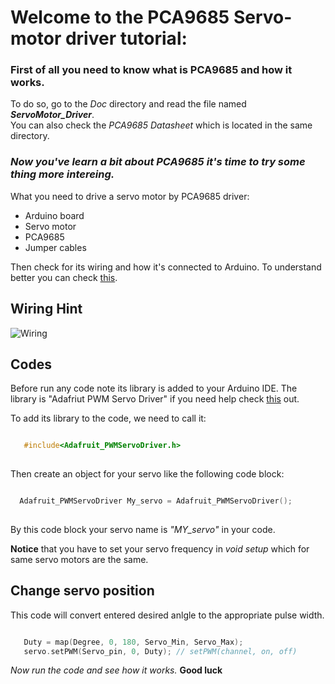 # **Welcome to the PCA9685 Servo-motor driver tutorial:**


### First of all you need to know what is PCA9685 and how it works.   
To do so, go to the _Doc_ directory and read the file named _**ServoMotor_Driver**_.  
You can also check the _PCA9685 Datasheet_ which is located in the same directory.   

### *Now you've learn a bit about PCA9685 it's time to try some thing more intereing.*  

What you need to drive a servo motor by PCA9685 driver:
 - Arduino board
 - Servo motor
 - PCA9685
 - Jumper cables

Then check for its wiring and how it's connected to Arduino.
To understand better you can check [this](https://learn.adafruit.com/16-channel-pwm-servo-driver?view=all).

## Wiring Hint
![Wiring](https://s20.picofile.com/file/8447222642/wiring.png)

## Codes
Before run any code note its library is added to your Arduino IDE. The library is "Adafriut PWM Servo Driver"
if you need help check [this](https://learn.adafruit.com/adafruit-all-about-arduino-libraries-install-use) out. 

To add its library to the code, we need to call it:
```c   

   #include<Adafruit_PWMServoDriver.h>
   
```

Then create an object for your servo like the following code block:
```c   

  Adafruit_PWMServoDriver My_servo = Adafruit_PWMServoDriver();
   
```
By this code block your servo name is _"MY_servo"_ in your code.   



**Notice** that you have to set your servo frequency in _void setup_ which for same servo motors are the same.   

## Change servo position

This code will convert entered desired anlgle to the appropriate pulse width.
```c   

   Duty = map(Degree, 0, 180, Servo_Min, Servo_Max);
   servo.setPWM(Servo_pin, 0, Duty); // setPWM(channel, on, off)

```
_Now run the code and see how it works._
**Good luck**

